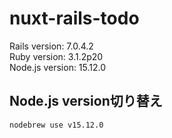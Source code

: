# nuxt-rails-todo

Rails version: 7.0.4.2  
Ruby version: 3.1.2p20  
Node.js version: 15.12.0

## Node.js version切り替え

`nodebrew use v15.12.0`